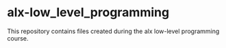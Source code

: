# alx-low_level_programming

This repository contains files created during the alx low-level programming
course.
